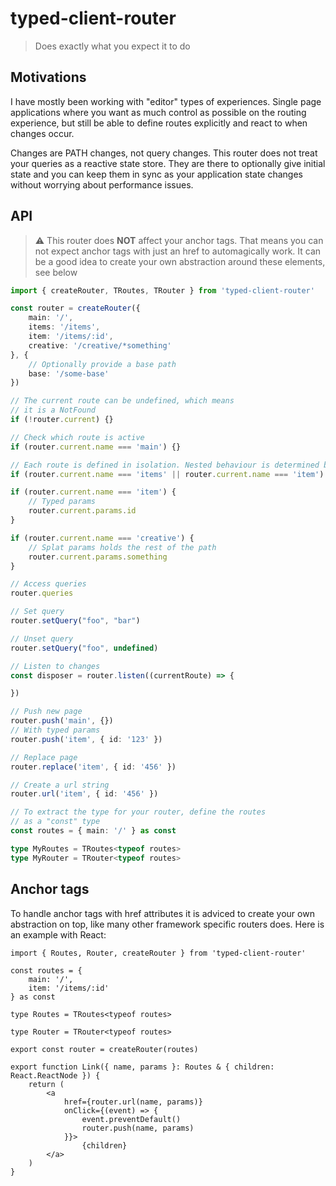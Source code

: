 # typed-client-router

> Does exactly what you expect it to do

## Motivations

I have mostly been working with "editor" types of experiences. Single page applications where you want as much control as possible on the routing experience, but still be able to define routes explicitly and react to when changes occur.

Changes are PATH changes, not query changes. This router does not treat your queries as a reactive state store. They are there to optionally give initial state and you can keep them in sync as your application state changes without worrying about performance issues.

## API

> ⚠️ This router does **NOT** affect your anchor tags. That means you can not expect anchor tags with just an href to automagically work. It can be a good idea to create your own abstraction around these elements, see below

```ts
import { createRouter, TRoutes, TRouter } from 'typed-client-router'

const router = createRouter({
    main: '/',
    items: '/items',
    item: '/items/:id',
    creative: '/creative/*something'
}, {
    // Optionally provide a base path
    base: '/some-base'
})

// The current route can be undefined, which means
// it is a NotFound
if (!router.current) {}

// Check which route is active
if (router.current.name === 'main') {}

// Each route is defined in isolation. Nested behaviour is determined by your implementation
if (router.current.name === 'items' || router.current.name === 'item') {}

if (router.current.name === 'item') {
    // Typed params
    router.current.params.id
}

if (router.current.name === 'creative') {
    // Splat params holds the rest of the path
    router.current.params.something    
}

// Access queries
router.queries

// Set query
router.setQuery("foo", "bar")

// Unset query
router.setQuery("foo", undefined)

// Listen to changes
const disposer = router.listen((currentRoute) => {

})

// Push new page
router.push('main', {})
// With typed params
router.push('item', { id: '123' })

// Replace page
router.replace('item', { id: '456' })

// Create a url string
router.url('item', { id: '456' })

// To extract the type for your router, define the routes
// as a "const" type
const routes = { main: '/' } as const

type MyRoutes = TRoutes<typeof routes>
type MyRouter = TRouter<typeof routes>
```

## Anchor tags

To handle anchor tags with href attributes it is adviced to create your own abstraction on top, like many other framework specific routers does. Here is an example with React:

```tsx
import { Routes, Router, createRouter } from 'typed-client-router'

const routes = {
    main: '/',
    item: '/items/:id'
} as const

type Routes = TRoutes<typeof routes>

type Router = TRouter<typeof routes>

export const router = createRouter(routes)

export function Link({ name, params }: Routes & { children: React.ReactNode }) {
    return (
        <a
            href={router.url(name, params)}
            onClick={(event) => {
                event.preventDefault()
                router.push(name, params)
            }}>
                {children}
        </a>
    )
}
```